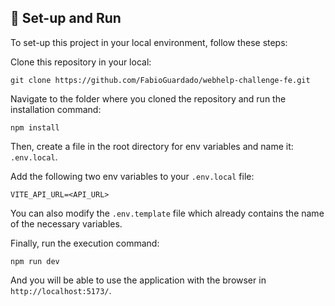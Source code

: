 ## 🚀 Set-up and Run

To set-up this project in your local environment, follow these steps:

Clone this repository in your local:
```
git clone https://github.com/FabioGuardado/webhelp-challenge-fe.git
```
Navigate to the folder where you cloned the repository and run the installation command:
```
npm install
```
Then, create a file in the root directory for env variables and name it: `.env.local`. 

Add the following two env variables to your `.env.local` file:
```
VITE_API_URL=<API_URL>
```

You can also modify the `.env.template` file which already contains the name of the necessary variables.

Finally, run the execution command:
```
npm run dev
```

And you will be able to use the application with the browser in `http://localhost:5173/`.